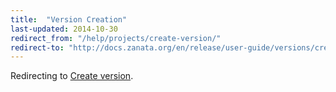 ```yaml
---
title:  "Version Creation"
last-updated: 2014-10-30
redirect_from: "/help/projects/create-version/"
redirect-to: "http://docs.zanata.org/en/release/user-guide/versions/create-version/"
---
```


Redirecting to [Create version](http://docs.zanata.org/en/release/user-guide/versions/create-version/).